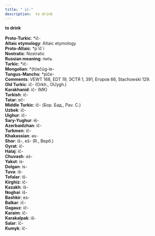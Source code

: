 ```yaml
---
title: " ič-"
description:  to drink
---
```

<p data-pagefind-weight="0.5">
<strong> to drink</strong><br><br>
<strong>Proto-Turkic</strong>:  *ič-<br>
<strong>Altaic etymology</strong>:  Altaic etymology<br>
<strong> Proto-Altaic</strong>:  *p`ĭč`i<br>
<strong>Nostratic</strong>:  Nostratic<br>
<strong>Russian meaning</strong>:  пить<br>
<strong>Turkic</strong>:  *ič-<br>
<strong>Mongolian</strong>:  *(h)ečüg-le-<br>
<strong>Tungus-Manchu</strong>:  *piče-<br>
<strong>Comments</strong>:  VEWT 168, EDT 19, ЭСТЯ 1, 391, Егоров 66, Stachowski 129.<br>
<strong>Old Turkic</strong>:  ič- (Orkh., OUygh.)<br>
<strong>Karakhanid</strong>:  ič- (MK)<br>
<strong>Turkish</strong>:  ič-<br>
<strong>Tatar</strong>:  eč-<br>
<strong>Middle Turkic</strong>:  ič- (Бор. Бад., Pav. C.)<br>
<strong>Uzbek</strong>:  ič-<br>
<strong>Uighur</strong>:  ič-<br>
<strong>Sary-Yughur</strong>:  ɨš-<br>
<strong>Azerbaidzhan</strong>:  ič-<br>
<strong>Turkmen</strong>:  ič-<br>
<strong>Khakassian</strong>:  ǝs-<br>
<strong>Shor</strong>:  iš-, eš- (R., Верб.)<br>
<strong>Oyrat</strong>:  ič-<br>
<strong>Halaj</strong>:  ič-<br>
<strong>Chuvash</strong>:  ǝś-<br>
<strong>Yakut</strong>:  is-<br>
<strong>Dolgan</strong>:  is-<br>
<strong>Tuva</strong>:  iš-<br>
<strong>Tofalar</strong>:  iš-<br>
<strong>Kirghiz</strong>:  ič-<br>
<strong>Kazakh</strong>:  iš-<br>
<strong>Noghai</strong>:  iš-<br>
<strong>Bashkir</strong>:  es-<br>
<strong>Balkar</strong>:  ič-<br>
<strong>Gagauz</strong>:  ič-<br>
<strong>Karaim</strong>:  ič-<br>
<strong>Karakalpak</strong>:  iš-<br>
<strong>Salar</strong>:  īč-<br>
<strong>Kumyk</strong>:  ič-<br>

</p>
